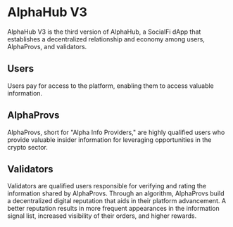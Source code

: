 # AlphaHub V3

AlphaHub V3 is the third version of AlphaHub, a SocialFi dApp that establishes a decentralized relationship and economy among users, AlphaProvs, and validators.

## Users
Users pay for access to the platform, enabling them to access valuable information.

## AlphaProvs
AlphaProvs, short for "Alpha Info Providers," are highly qualified users who provide valuable insider information for leveraging opportunities in the crypto sector.

## Validators
Validators are qualified users responsible for verifying and rating the information shared by AlphaProvs. Through an algorithm, AlphaProvs build a decentralized digital reputation that aids in their platform advancement. A better reputation results in more frequent appearances in the information signal list, increased visibility of their orders, and higher rewards.
